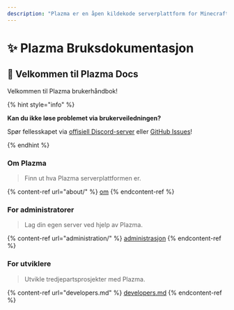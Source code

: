 ```yaml
---
description: "Plazma er en åpen kildekode serverplattform for Minecraft: Java Edition som legger til eksperimentell optimalisering basert på papir og tilpassede spillmekanismer."
---
```


# ✨ Plazma Bruksdokumentasjon

## 👋 Velkommen til Plazma Docs

Velkommen til Plazma brukerhåndbok!

{% hint style="info" %}

**Kan du ikke løse problemet via brukerveiledningen?**

Spør fellesskapet via [offisiell Discord-server](https://discord.gg/MmfC52K8A8) eller [GitHub Issues](https://github.com/PlazmaMC/PlazmaBukkit/issues)!

{% endhint %}

### Om Plazma

> Finn ut hva Plazma serverplattformen er.

{% content-ref url="about/" %}
[om](about/)
{% endcontent-ref %}

### For administratorer

> Lag din egen server ved hjelp av Plazma.

{% content-ref url="administration/" %}
[administrasjon](administration/)
{% endcontent-ref %}

### For utviklere

> Utvikle tredjepartsprosjekter med Plazma.

{% content-ref url="developers.md" %}
[developers.md](developers.md)
{% endcontent-ref %}
